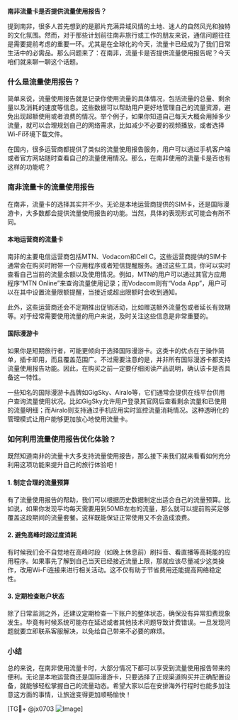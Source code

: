 **南非流量卡是否提供流量使用报告？**

提到南非，很多人首先想到的是那片充满异域风情的土地、迷人的自然风光和独特的文化氛围。然而，对于那些计划前往南非旅行或工作的朋友来说，通信问题往往是需要提前考虑的重要一环。尤其是在全球化的今天，流量卡已经成为了我们日常生活中的必需品。那么问题来了：在南非，流量卡是否提供流量使用报告呢？今天咱们就来聊一聊这个话题。

### 什么是流量使用报告？

简单来说，流量使用报告就是记录你使用流量的具体情况，包括流量的总量、剩余量以及消耗的速度等信息。这些数据可以帮助用户更好地管理自己的流量资源，避免出现超额使用或者浪费的情况。举个例子，如果你知道自己每天大概会用掉多少流量，就可以合理规划自己的网络需求，比如减少不必要的视频播放，或者选择Wi-Fi环境下载文件。

在国内，很多运营商都提供了类似的流量使用报告服务，用户可以通过手机客户端或者官方网站随时查看自己的流量使用情况。那么，在南非使用的流量卡是否也有这样的功能呢？

### 南非流量卡的流量使用报告

在南非，流量卡的选择其实并不少。无论是本地运营商提供的SIM卡，还是国际漫游卡，大多数都会提供流量使用报告的功能。当然，具体的表现形式可能会有所不同。

#### 本地运营商的流量卡

南非的主要电信运营商包括MTN、Vodacom和Cell C。这些运营商提供的SIM卡通常会在购买时附带一个应用程序或者短信提醒服务。通过这些工具，你可以实时查看自己当前的流量余额以及使用情况。例如，MTN的用户可以通过其官方应用程序“MTN Online”来查询流量使用记录；而Vodacom则有“Voda App”，用户可以在其中设置流量限额提醒，当接近或超出限额时会收到通知。

此外，这些运营商还会不定期推出促销活动，比如赠送额外流量包或者延长有效期等。对于经常需要使用流量的用户来说，及时关注这些信息是非常重要的。

#### 国际漫游卡

如果你是短期旅行者，可能更倾向于选择国际漫游卡。这类卡的优点在于操作简单，插卡即用，而且覆盖范围广。不过需要注意的是，并非所有国际漫游卡都支持流量使用报告功能。因此，在购买之前一定要仔细阅读产品说明，确认该卡是否具备这一特性。

一些知名的国际漫游卡品牌如GigSky、Airalo等，它们通常会提供在线平台供用户查询流量使用状况。比如GigSky允许用户登录其官网后查看剩余流量和已使用的流量明细；而Airalo则支持通过手机应用实时监控流量消耗情况。这种透明化的管理模式让用户能够更加放心地使用流量卡。

### 如何利用流量使用报告优化体验？

既然知道南非的流量卡大多支持流量使用报告，那么接下来我们就来看看如何充分利用这项功能来提升自己的旅行体验吧！

#### 1. 制定合理的流量预算

有了流量使用报告的帮助，我们可以根据历史数据制定出适合自己的流量预算。比如说，如果你发现平均每天需要用到50MB左右的流量，那么就可以提前购买足够覆盖这段期间的流量套餐。这样既能保证正常使用又不会造成浪费。

#### 2. 避免高峰时段过度消耗

有时候我们会不自觉地在高峰时段（如晚上休息前）刷抖音、看直播等高耗能的应用程序。如果事先了解到自己当天已经接近流量上限，那就应该尽量减少这类操作，改用Wi-Fi连接来进行相关活动。这不仅有助于节省费用还能提高网络稳定性。

#### 3. 定期检查账户状态

除了日常监测之外，还建议定期检查一下账户的整体状态，确保没有异常扣费现象发生。毕竟有时候系统可能存在延迟或者其他技术问题导致计费错误。一旦发现问题就要立即联系客服解决，以免给自己带来不必要的麻烦。

### 小结

总的来说，在南非使用流量卡时，大部分情况下都可以享受到流量使用报告带来的便利。无论是本地运营商还是国际漫游卡，只要选择了正规渠道购买并正确配置设备，就能够轻松掌握自己的流量动态。希望大家以后在安排海外行程时也能多加注意这方面的事情，让旅途变得更加顺畅愉快！

[TG💪+ @jx0703 ![Image](https://github.com/user-attachments/assets/dbca1d08-cadb-493c-b0ec-ad6f7a83f270)]
